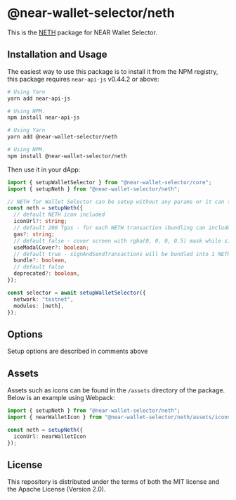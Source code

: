 # @near-wallet-selector/neth

This is the [NETH](https://neth.app) package for NEAR Wallet Selector.

## Installation and Usage

The easiest way to use this package is to install it from the NPM registry, this package requires `near-api-js` v0.44.2 or above:

```bash
# Using Yarn
yarn add near-api-js

# Using NPM.
npm install near-api-js
```
```bash
# Using Yarn
yarn add @near-wallet-selector/neth

# Using NPM.
npm install @near-wallet-selector/neth
```

Then use it in your dApp:

```ts
import { setupWalletSelector } from "@near-wallet-selector/core";
import { setupNeth } from "@near-wallet-selector/neth";

// NETH for Wallet Selector can be setup without any params or it can take one optional param.
const neth = setupNeth({
  // default NETH icon included
  iconUrl?: string;
  // default 200 Tgas - for each NETH transaction (bundling can include multiple "inner" transactions)
  gas?: string; 
  // default false - cover screen with rgba(0, 0, 0, 0.5) mask while signing and awaiting transaction outcome
  useModalCover?: boolean;
  // default true - signAndSendTransactions will be bundled into 1 NETH TX
  bundle?: boolean,
  // default false
  deprecated?: boolean,
});

const selector = await setupWalletSelector({
  network: "testnet",
  modules: [neth],
});
```

## Options

Setup options are described in comments above

## Assets

Assets such as icons can be found in the `/assets` directory of the package. Below is an example using Webpack:

```ts
import { setupNeth } from "@near-wallet-selector/neth";
import { nearWalletIcon } from "@near-wallet-selector/neth/assets/icons";

const neth = setupNeth({
  iconUrl: nearWalletIcon
});
```

## License

This repository is distributed under the terms of both the MIT license and the Apache License (Version 2.0).
